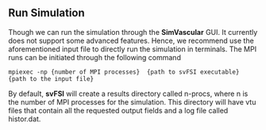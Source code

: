 ## Run Simulation

Though we can run the simulation through the **SimVascular** GUI. It currently does not support some advanced features. Hence, we recommend use the aforementioned input file to directly run the simulation in terminals. The MPI runs can be initiated through the following command

```
mpiexec -np {number of MPI processes}  {path to svFSI executable}  {path to the input file}
```

By default, **svFSI** will create a results directory called n-procs, where n is the number of MPI processes for the simulation. This directory will have vtu files that contain all the requested output fields and a log file called histor.dat.
